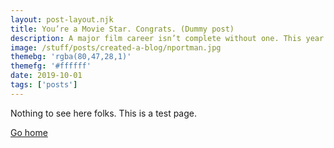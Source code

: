 ```yaml
---
layout: post-layout.njk
title: You’re a Movie Star. Congrats. (Dummy post)
description: A major film career isn’t complete without one. This year it was Brad Pitt and Natalie Portman’s turns.
image: /stuff/posts/created-a-blog/nportman.jpg
themebg: 'rgba(80,47,28,1)'
themefg: '#ffffff'
date: 2019-10-01
tags: ['posts']
---
```


<style>
.popReactionPanel {
   display: none;   
}
h1,
#timePanel {
   display: none;
}
</style>

Nothing to see here folks. This is a test page.

[Go home](/)